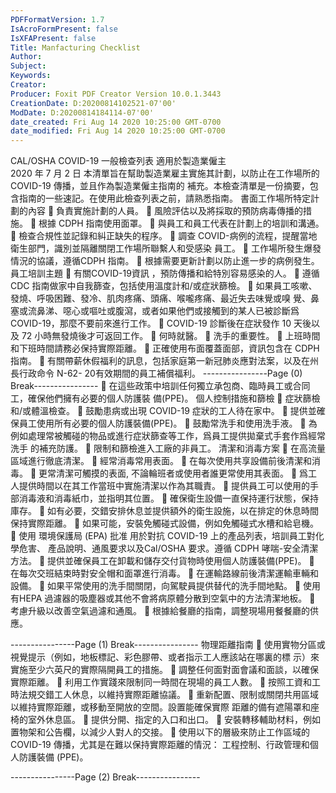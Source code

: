 ```yaml
---
PDFFormatVersion: 1.7
IsAcroFormPresent: false
IsXFAPresent: false
Title: Manfacturing Checklist
Author: 
Subject: 
Keywords: 
Creator: 
Producer: Foxit PDF Creator Version 10.0.1.3443
CreationDate: D:20200814102521-07'00'
ModDate: D:20200814184114-07'00'
date_created: Fri Aug 14 2020 10:25:00 GMT-0700
date_modified: Fri Aug 14 2020 10:25:00 GMT-0700
---
```

CAL/OSHA COVID-19 一般檢查列表 
適用於製造業僱主  
2020 年 7 月 2 日 
本清單旨在幫助製造業雇主實施其計劃，以防止在工作場所的 COVID-19 傳播，並且作為製造業僱主指南的
補充。本檢查清單是一份摘要，包含指南的一些速記。在使用此檢查列表之前，請熟悉指南。 
書面工作場所特定計劃的內容 
 負責實施計劃的人員。 
 風險評估以及將採取的預防病毒傳播的措施。 
 根據 CDPH 指南使用面罩。 
 與員工和員工代表在計劃上的培訓和溝通。 
 檢查合規性並記錄和糾正缺失的程序。 
 調查 COVID-病例的流程，提醒當地衛生部門，識別並隔離關閉工作場所聯繫人和受感染
員工。 
 工作場所發生爆發情況的協議，遵循CDPH 指南。 
 根據需要更新計劃以防止進一步的病例發生。 
員工培訓主題 
 有關COVID-19資訊 ，預防傳播和給特別容易感染的人。 
 遵循CDC 指南做家中自我篩查，包括使用溫度計和/或症狀篩檢。 
 如果員工咳嗽、發燒、呼吸困難、發冷、肌肉疼痛、頭痛、喉嚨疼痛、最近失去味覺或嗅
覺、鼻塞或流鼻涕、噁心或嘔吐或腹瀉，或者如果他們或接觸到的某人已被診斷爲 
COVID-19，那麼不要前來進行工作。 
 COVID-19 診斷後在症狀發作 10 天後以及 72 小時無發燒後才可返回工作。 
 何時就醫。 
 洗手的重要性。 
 上班時間和下班時間請務必保持實際距離。 
 正確使用布面覆蓋面部，資訊包含在 CDPH 指南。 
 有關帶薪休假福利的訊息，包括家庭第一新冠肺炎應對法案，以及在州長行政命令 N-62-
20有效期間的員工補償福利。 
----------------Page (0) Break----------------
 在這些政策中培訓任何獨立承包商、臨時員工或合同工，確保他們擁有必要的個人防護裝
備(PPE)。 
個人控制措施和篩檢 
 症狀篩檢和/或體溫檢查。 
 鼓勵患病或出現 COVID-19 症狀的工人待在家中。 
 提供並確保員工使用所有必要的個人防護裝備(PPE)。 
 鼓勵常洗手和使用洗手液。 
 為例如處理常被觸碰的物品或進行症狀篩查等工作，爲員工提供拋棄式手套作爲經常洗手
的補充防護。 
 限制和篩檢進入工廠的非員工。 
清潔和消毒方案 
 在高流量區域進行徹底清潔。 
 經常消毒常用表面。 
 在每次使用共享設備前後清潔和消毒。 
 更常清潔可觸摸的表面, 不論輪班者或使用者誰更常使用其表面。 
 爲工人提供時間以在其工作當班中實施清潔以作為其職責。 
 提供員工可以使用的手部消毒液和消毒紙巾，並指明其位置。 
 確保衛生設備一直保持運行狀態，保持庫存。 
 如有必要，交錯安排休息並提供額外的衛生設施，以在排定的休息時間保持實際距離。 
 如果可能，安裝免觸碰式設備，例如免觸碰式水槽和給皂機。 
 使用 環境保護局 (EPA) 批准 用於對抗 COVID-19 上的產品列表，培訓員工對化學危害、
產品說明、通風要求以及Cal/OSHA 要求。遵循 CDPH 哮喘-安全清潔方法。 
 提供並確保員工在卸載和儲存交付貨物時使用個人防護裝備(PPE)。 
 在每次交班結束時對安全帽和面罩進行消毒。 
 在運輸路線前後清潔運輸車輛和設備。 
 如果平常使用的洗手間關閉，向駕駛員提供替代的洗手間地點。 
 使用有HEPA 過濾器的吸塵器或其他不會將病原體分散到空氣中的方法清潔地板。 
 考慮升級以改善空氣過濾和通風。 
 根據給餐廳的指南，調整現場用餐餐廳的供應。 
 
 
 
 
 
----------------Page (1) Break----------------
物理距離指南 
 使用實物分區或視覺提示（例如，地板標記、彩色膠帶、或者指示工人應該站在哪裏的標
示）來實施至少六英尺的實際隔開員工的措施。 
 調整任何面對面會議和面談，以確保實際距離。 
 利用工作實踐來限制同一時間在現場的員工人數。 
 按照工資和工時法規交錯工人休息，以維持實際距離協議。 
 重新配置、限制或關閉共用區域以維持實際距離，或移動至開放的空間。設置能確保實際
距離的備有遮陽罩和座椅的室外休息區。 
 提供分開、指定的入口和出口。 
 安裝轉移輔助材料，例如置物架和公告欄，以減少人對人的交接。 
 使用以下的層級來防止工作區域的 COVID-19 傳播，尤其是在難以保持實際距離的情況：
工程控制、行政管理和個人防護裝備 (PPE)。 
 
----------------Page (2) Break----------------
